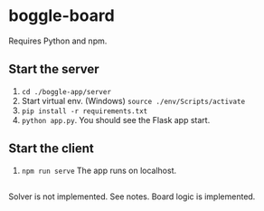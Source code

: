 # boggle-board

Requires Python and npm.

## Start the server

1. `cd ./boggle-app/server`
2. Start virtual env. (Windows)  `source ./env/Scripts/activate`
3. `pip install -r requirements.txt`
4. `python app.py`. You should see the Flask app start.

## Start the client

1. `npm run serve`
The app runs on localhost. 

##
Solver is not implemented. See notes. Board logic is implemented.
